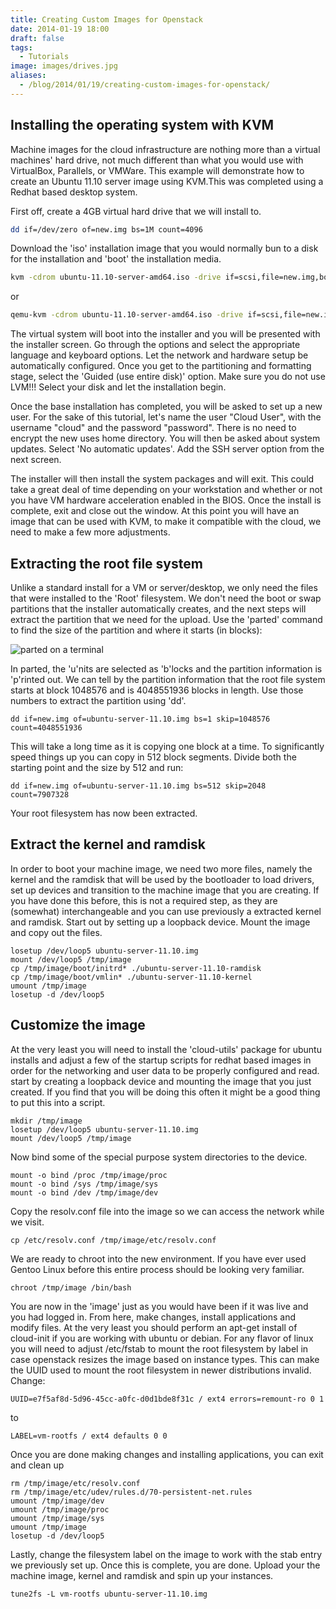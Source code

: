 ```yaml
---
title: Creating Custom Images for Openstack
date: 2014-01-19 18:00
draft: false
tags:
  - Tutorials
image: images/drives.jpg
aliases:
  - /blog/2014/01/19/creating-custom-images-for-openstack/
---
```


## Installing the operating system with KVM

Machine images for the cloud infrastructure are nothing more than a virtual machines' hard drive, not much different than what you would use with VirtualBox, Parallels, or VMWare.  This example will demonstrate how to create an Ubuntu 11.10 server image using KVM.This was completed using a Redhat based desktop system.

<!--more-->

First off, create a 4GB virtual hard drive that we will install to.

```sh
dd if=/dev/zero of=new.img bs=1M count=4096
```

Download the 'iso' installation image that you would normally bun to a disk for the installation and 'boot' the installation media.

```sh
kvm -cdrom ubuntu-11.10-server-amd64.iso -drive if=scsi,file=new.img,boot=off
```

or

```sh
qemu-kvm -cdrom ubuntu-11.10-server-amd64.iso -drive if=scsi,file=new.img,boot=off
```

The virtual system will boot into the installer and you will be presented with the installer screen.  Go through the options and select the appropriate language and keyboard options.  Let the network and hardware setup be automatically configured.  Once you get to the partitioning and formatting stage, select the 'Guided (use entire disk)' option.  Make sure you do not use LVM!!!  Select your disk and let the installation begin.

Once the base installation has completed, you will be asked to set up a new user.  For the sake of this tutorial, let's name the user "Cloud User", with the username "cloud" and the password "password".  There is no need to encrypt the new uses home directory.  You will then be asked about system updates.  Select 'No automatic updates'.  Add the SSH server option from the next screen.

The installer will then install the system packages and will exit.  This could take a great deal of time depending on your workstation and whether or not you have VM hardware acceleration enabled in the BIOS.  Once the install is complete, exit and close out the window.  At this point you will have an image that can be used with KVM, to make it compatible with the cloud, we need to make a few more adjustments.

## Extracting the root file system

Unlike a standard install for a VM or server/desktop, we only need the files that were installed to the 'Root' filesystem.  We don't need the boot or swap partitions that the installer automatically creates, and the next steps will extract the partition that we need for the upload.  Use the 'parted' command to find the size of the partition and where it starts (in blocks):

![parted on a terminal](/images/parted-1.jpg)

In parted, the 'u'nits are selected as 'b'locks and the partition information is 'p'rinted out.  We can tell by the partition information that the root file system starts at block 1048576 and is 4048551936 blocks in length.  Use those numbers to extract the partition using 'dd'.

```
dd if=new.img of=ubuntu-server-11.10.img bs=1 skip=1048576 count=4048551936
```

This will take a long time as it is copying one block at a time.  To significantly speed things up you can copy in 512 block segments.  Divide both the starting point and the size by 512 and run:

```
dd if=new.img of=ubuntu-server-11.10.img bs=512 skip=2048 count=7907328
```

Your root filesystem has now been extracted.

## Extract the kernel and ramdisk

In order to boot your machine image, we need two more files, namely the kernel and the ramdisk that will be used by the bootloader to load drivers, set up devices and transition to the machine image that you are creating.  If you have done this before, this is not a required step, as they are (somewhat) interchangeable and you can use previously a extracted kernel and ramdisk.  Start out by setting up a loopback device.  Mount the image and copy out the files.

```
losetup /dev/loop5 ubuntu-server-11.10.img
mount /dev/loop5 /tmp/image
cp /tmp/image/boot/initrd* ./ubuntu-server-11.10-ramdisk
cp /tmp/image/boot/vmlin* ./ubuntu-server-11.10-kernel
umount /tmp/image
losetup -d /dev/loop5
```

## Customize the image

At the very least you will need to install the 'cloud-utils' package for ubuntu installs and adjust a few of the startup scripts for redhat based images in order for the networking and user data to be properly configured and read.  start by creating a loopback device and mounting the image that you just created.  If you find that you will be doing this often it might be a good thing to put this into a script.

```
mkdir /tmp/image
losetup /dev/loop5 ubuntu-server-11.10.img
mount /dev/loop5 /tmp/image
```

Now bind some of the special purpose system directories to the device.

```
mount -o bind /proc /tmp/image/proc
mount -o bind /sys /tmp/image/sys
mount -o bind /dev /tmp/image/dev
```

Copy the resolv.conf file into the image so we can access the network while we visit.

```
cp /etc/resolv.conf /tmp/image/etc/resolv.conf
```

We are ready to chroot into the new environment. If you have ever used Gentoo Linux before this entire process should be looking very familiar.

```
chroot /tmp/image /bin/bash
```

You are now in the 'image' just as you would have been if it was live and you had logged in.  From here, make changes, install applications and modify files.  At the very least you should perform an apt-get install of cloud-init if you are working with ubuntu or debian.  For any flavor of linux you will need to adjust /etc/fstab to mount the root filesystem by label in case openstack resizes the image based on instance types.  This can make the UUID used to mount the root filesystem in newer distributions invalid.  Change:

```
UUID=e7f5af8d-5d96-45cc-a0fc-d0d1bde8f31c / ext4 errors=remount-ro 0 1
```

to

```
LABEL=vm-rootfs / ext4 defaults 0 0
```

Once you are done making changes and installing applications, you can exit and clean up

```
rm /tmp/image/etc/resolv.conf
rm /tmp/image/etc/udev/rules.d/70-persistent-net.rules
umount /tmp/image/dev
umount /tmp/image/proc
umount /tmp/image/sys
umount /tmp/image
losetup -d /dev/loop5
```

Lastly, change the filesystem label on the image to work with the stab entry we previously set up.  Once this is complete, you are done.  Upload your the machine image, kernel and ramdisk and spin up your instances.

```
tune2fs -L vm-rootfs ubuntu-server-11.10.img
```
